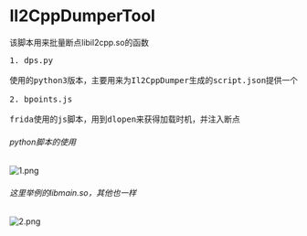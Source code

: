 # Il2CppDumperTool
该脚本用来批量断点libil2cpp.so的函数
<pre>
1. dps.py

使用的python3版本，主要用来为Il2CppDumper生成的script.json提供一个关键字搜索，并转换为地址与名称对应关系，便于bpoints.js使用

2. bpoints.js

frida使用的js脚本，用到dlopen来获得加载时机，并注入断点
</pre>

###### python脚本的使用
![1.png](https://github.com/axhlzy/Il2CppDumperTool/blob/master/imgs/1.png "bpoints.js")
###### 这里举例的libmain.so，其他也一样
![2.png](https://github.com/axhlzy/Il2CppDumperTool/blob/master/imgs/2.png "dps.py")
